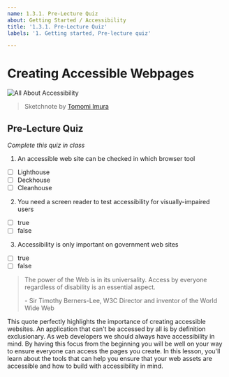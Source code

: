 ```yaml
---
name: 1.3.1. Pre-Lecture Quiz
about: Getting Started / Accessibility
title: '1.3.1. Pre-Lecture Quiz'
labels: '1. Getting started, Pre-lecture quiz'

---
```

# Creating Accessible Webpages

![All About Accessibility](https://github.com/Extenza-Academy/WebDev-100_2021-Q1/raw/main/lessons/1-getting-started-lessons/3-accessibility/webdev101-a11y.png)
> Sketchnote by [Tomomi Imura](https://twitter.com/girlie_mac)

## Pre-Lecture Quiz

*Complete this quiz in class*

1. An accessible web site can be checked in which browser tool

- [ ] Lighthouse
- [ ] Deckhouse
- [ ] Cleanhouse

2. You need a screen reader to test accessibility for visually-impaired users

- [ ] true
- [ ] false

3. Accessibility is only important on government web sites
   
- [ ] true
- [ ] false

> The power of the Web is in its universality. Access by everyone regardless of disability is an essential aspect.
>
> \- Sir Timothy Berners-Lee, W3C Director and inventor of the World Wide Web

This quote perfectly highlights the importance of creating accessible websites. An application that can't be accessed by all is by definition exclusionary. As web developers we should always have accessibility in mind. By having this focus from the beginning you will be well on your way to ensure everyone can access the pages you create. In this lesson, you'll learn about the tools that can help you ensure that your web assets are accessible and how to build with accessibility in mind. 
